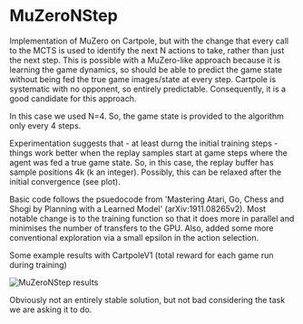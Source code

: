 # MuZeroNStep
 
Implementation of MuZero on Cartpole, but with the change that every call to the MCTS is used to identify the next N actions to take, rather than just the next step.  This is possible with a MuZero-like approach because it is learning the game dynamics, so should be able to predict the game state without being fed the true game images/state at every step. Cartpole is systematic with no opponent, so entirely predictable. Consequently, it is a good candidate for this approach.

In this case we used N=4. So, the game state is provided to the algorithm only every 4 steps.

Experimentation suggests that - at least durng the initial training steps - things work better when the replay samples start at game steps where the agent was fed a true game state. So, in this case, the replay buffer has sample positions 4k (k an integer). Possibly, this can be relaxed after the initial convergence (see plot). 

Basic code follows the psuedocode from 'Mastering Atari, Go, Chess and Shogi by Planning with a Learned Model' (arXiv:1911.08265v2). Most notable change is to the training function so that it does more in parallel and minimises the number of transfers to the GPU. Also, added some more conventional exploration via a small epsilon in the action selection.
 
Some example results with CartpoleV1 (total reward for each game run during training)

![MuZeroNStep results](/img/results1.jpg)

Obviously not an entirely stable solution, but not bad considering the task we are asking it to do.
